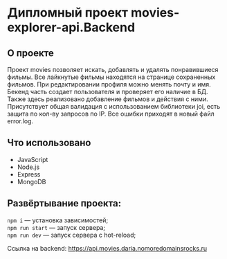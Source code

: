 # Дипломный проект movies-explorer-api.Backend

## О проекте 
Проект movies позволяет искать, добавлять и удалять понравившиеся фильмы. Все лайкнутые фильмы находятся на странице сохраненных фильмов. При редактировании профиля можно менять почту и имя.  
Бекенд часть создает пользователя и проверяет его наличие в БД. Также здесь реализовано добавление фильмов и действия с ними. Присутствует общая валидация с использованием библиотеки joi, есть защита по кол-ву запросов по IP. Все ошибки приходят в новый файл error.log.  


## Что использовано
- JavaScript  
- Node.js  
- Express  
- MongoDB  

## Развёртывание проекта:

`npm i` — установка зависимостей;  
`npm run start` — запуск серверa;  
`npm run dev` — запуск сервера с hot-reload;  

Ссылка на backend: https://api.movies.daria.nomoredomainsrocks.ru
